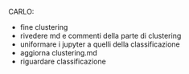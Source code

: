 CARLO:
- fine clustering
- rivedere md e commenti della parte di clustering
- uniformare i jupyter a quelli della classificazione
- aggiorna clustering.md
- riguardare classificazione